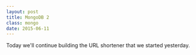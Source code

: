 ```yaml
---
layout: post
title: MongoDB 2
class: mongo
date: 2015-06-11
---
```


Today we'll continue building the URL shortener that we started yesterday.
